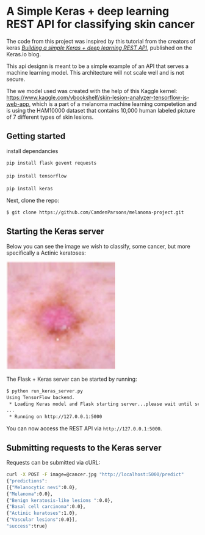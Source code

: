 # A Simple Keras + deep learning REST API for classifying skin cancer

The code from this project was inspired by this tutorial from the creators of keras [*Building a simple Keras + deep learning REST API*](https://blog.keras.io/building-a-simple-keras-deep-learning-rest-api.html), published on the Keras.io blog.

This api designn is meant to be a simple example of an API that serves a machine learning model. This architecture will not scale well and is not secure.

The we model used was created with the help of this Kaggle kernel: https://www.kaggle.com/vbookshelf/skin-lesion-analyzer-tensorflow-js-web-app, which is a part of a melanoma machine learning competetion and is using the HAM10000 dataset that contains 10,000 human labeled picture of 7 different types of skin lesions. 

## Getting started

install dependancies

```sh
pip install flask gevent requests

pip install tensorflow

pip install keras
```

Next, clone the repo:

```sh
$ git clone https://github.com/CamdenParsons/melanoma-project.git
```

## Starting the Keras server

Below you can see the image we wish to classify, some cancer, but more specifically a Actinic keratoses:

![cancer](cancer.JPG)

The Flask + Keras server can be started by running:

```sh
$ python run_keras_server.py 
Using TensorFlow backend.
 * Loading Keras model and Flask starting server...please wait until server has fully started
...
 * Running on http://127.0.0.1:5000
```

You can now access the REST API via `http://127.0.0.1:5000`.

## Submitting requests to the Keras server

Requests can be submitted via cURL:

```sh
curl -X POST -F image=@cancer.jpg "http://localhost:5000/predict"
{"predictions":
[{"Melanocytic nevi":0.0},
{"Melanoma":0.0},
{"Benign keratosis-like lesions ":0.0},
{"Basal cell carcinoma":0.0},
{"Actinic keratoses":1.0},
{"Vascular lesions":0.0}],
"success":true}
```

